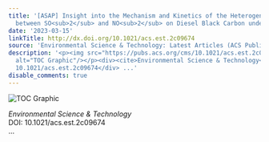 ```yaml
---
title: '[ASAP] Insight into the Mechanism and Kinetics of the Heterogeneous Reaction
  between SO<sub>2</sub> and NO<sub>2</sub> on Diesel Black Carbon under Light Irradiation'
date: '2023-03-15'
linkTitle: http://dx.doi.org/10.1021/acs.est.2c09674
source: 'Environmental Science & Technology: Latest Articles (ACS Publications)'
description: '<p><img src="https://pubs.acs.org/cms/10.1021/acs.est.2c09674/asset/images/medium/es2c09674_0004.gif"
  alt="TOC Graphic"/></p><div><cite>Environmental Science & Technology</cite></div><div>DOI:
  10.1021/acs.est.2c09674</div> ...'
disable_comments: true
---
```

<p><img src="https://pubs.acs.org/cms/10.1021/acs.est.2c09674/asset/images/medium/es2c09674_0004.gif" alt="TOC Graphic"/></p><div><cite>Environmental Science & Technology</cite></div><div>DOI: 10.1021/acs.est.2c09674</div> ...